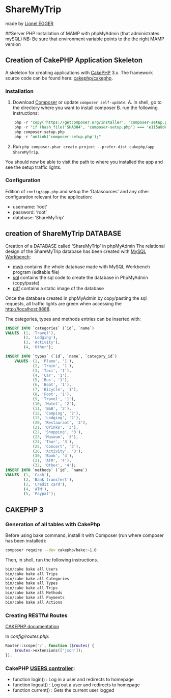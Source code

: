 # ShareMyTrip 
made by [Lionel EGGER](mailto:lionelegger@gmail.com)

##Server PHP
Installation of MAMP with phpMyAdmin (that administrates mySQL)
NB: Be sure that environment variable points to the the right MAMP version

## Creation of CakePHP Application Skeleton

A skeleton for creating applications with [CakePHP](http://cakephp.org) 3.x.
The framework source code can be found here: [cakephp/cakephp](https://github.com/cakephp/cakephp).

### Installation

1. Download [Composer](http://getcomposer.org/doc/00-intro.md) or update `composer self-update`:
A. In shell, go to the directory where you want to install composer
B. run the following instructions:
```sql
    php -r "copy('https://getcomposer.org/installer', 'composer-setup.php');"
    php -r "if (hash_file('SHA384', 'composer-setup.php') === 'e115a8dc7871f15d853148a7fbac7da27d6c0030b848d9b3dc09e2a0388afed865e6a3d6b3c0fad45c48e2b5fc1196ae') { echo 'Installer verified'; } else { echo 'Installer corrupt'; unlink('composer-setup.php'); } echo PHP_EOL;"
    php composer-setup.php
    php -r "unlink('composer-setup.php');"
```
2. Run `php composer.phar create-project --prefer-dist cakephp/app ShareMyTrip`.

You should now be able to visit the path to where you installed the app and see the setup traffic lights.

### Configuration
Edition of `config/app.php` and setup the 'Datasources' and any other configuration relevant for the application:
- username: ‘root’
- password: ‘root’
- database: ‘ShareMyTrip’


## creation of ShareMyTrip DATABASE
Creation of a DATABASE called 'ShareMyTrip' in phpMyAdmin
The relational design of the ShareMyTrip database has been created with [MySQL Workbench](http://dev.mysql.com/downloads/workbench/):
- [mwb](/db/ShareMyTrip.mwb) contains the whole database made with MySQL Workbench program (editable file)
- [sql](/db/ShareMyTrip.sql) contains the sql code to create the database in PhpMyAdmin (copy/paste)
- [pdf](/db/ShareMyTrip.pdf) contains a static image of the database

Once the database created in phpMyAdmin by copy/pasting the sql requests, all traffic lights are green when accessing the [http://localhost:8888](http://localhost:8888/).

The categories, types and methods entries can be inserted with: 
```sql
INSERT INTO `categories` (`id`, `name`) 
VALUES  (1, 'Travel'), 
        (2, 'Lodging'), 
        (3, 'Activity'), 
        (4, 'Other');

INSERT INTO `types` (`id`, `name`, `category_id`) 
    VALUES  (1, 'Plane', '1'), 
            (2, 'Train', '1'), 
            (3, 'Taxi', '1'), 
            (4, 'Car', '1'), 
            (5, 'Bus', '1'), 
            (6, 'Boat', '1'), 
            (7, 'Bicycle', '1'), 
            (8, 'Foot', '1'), 
            (9, 'Travel', '1'), 
            (10, 'Hotel', '2'), 
            (11, 'B&B', '2'), 
            (12, 'Camping', '2'), 
            (13, 'Lodging', '2'), 
            (20, 'Restaurant', '3'), 
            (21, 'Drinks', '3'), 
            (22, 'Shopping', '3'), 
            (23, 'Museum', '3'), 
            (24, 'Tour', '3'), 
            (25, 'Concert', '3'), 
            (26, 'Activity', '3'), 
            (30, 'Bank', '4'),
            (31, 'ATM', '4'),
            (32, 'Other', '4');
INSERT INTO `methods` (`id`, `name`) 
VALUES  (1, 'Cash'), 
        (2, 'Bank transfert'), 
        (3, 'Credit card'), 
        (4, 'ATM'),
        (5, 'Paypal');
```

## CAKEPHP 3

### Generation of all tables with CakePhp

Before using bake command, install it with Composer (run where composer has been installed):
```sh
composer require --dev cakephp/bake:~1.0
```

Then, in shell, run the following instructions.
```sh
bin/cake bake all Users
bin/cake bake all Trips
bin/cake bake all Categories
bin/cake bake all Types
bin/cake bake all Trips
bin/cake bake all Methods
bin/cake bake all Payments
bin/cake bake all Actions
```

### Creating RESTful Routes
[CAKEPHP documentation](http://book.cakephp.org/3.0/en/development/routing.html#resource-routes)

In *config/routes.php*:
```php
Router::scope('/', function ($routes) {
    $routes->extensions(['json']);
});
```

### CakePHP [USERS controller](/src/Controller/Component/UsersController.php):

* function login() : Log in a user and redirects to homepage
* function logout() : Log out a user and redirects to homepage
* function current() : Gets the current user logged
